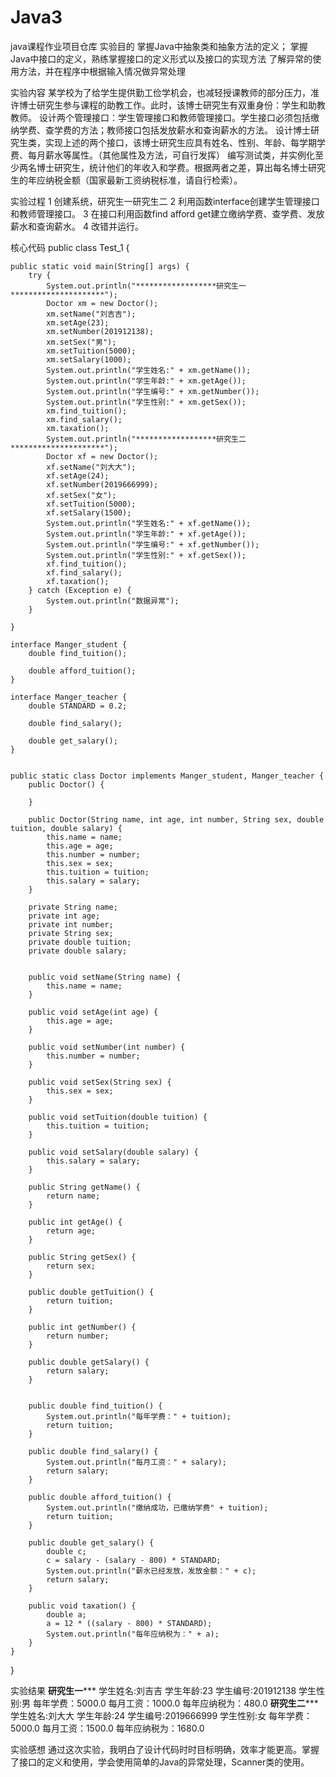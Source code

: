 # Java3
java课程作业项目仓库
实验目的
掌握Java中抽象类和抽象方法的定义； 
掌握Java中接口的定义，熟练掌握接口的定义形式以及接口的实现方法
了解异常的使用方法，并在程序中根据输入情况做异常处理

实验内容
某学校为了给学生提供勤工俭学机会，也减轻授课教师的部分压力，准许博士研究生参与课程的助教工作。此时，该博士研究生有双重身份：学生和助教教师。
设计两个管理接口：学生管理接口和教师管理接口。学生接口必须包括缴纳学费、查学费的方法；教师接口包括发放薪水和查询薪水的方法。
设计博士研究生类，实现上述的两个接口，该博士研究生应具有姓名、性别、年龄、每学期学费、每月薪水等属性。（其他属性及方法，可自行发挥）
编写测试类，并实例化至少两名博士研究生，统计他们的年收入和学费。根据两者之差，算出每名博士研究生的年应纳税金额（国家最新工资纳税标准，请自行检索）。

实验过程
1 创建系统，研究生一研究生二 2 利用函数interface创建学生管理接口和教师管理接口。 3 在接口利用函数find afford get建立缴纳学费、查学费、发放薪水和查询薪水。 4 改错并运行。

核心代码
public class Test_1 {

    public static void main(String[] args) {
        try {
            System.out.println("******************研究生一*********************");
            Doctor xm = new Doctor();
            xm.setName("刘吉吉");
            xm.setAge(23);
            xm.setNumber(201912138);
            xm.setSex("男");
            xm.setTuition(5000);
            xm.setSalary(1000);
            System.out.println("学生姓名:" + xm.getName());
            System.out.println("学生年龄:" + xm.getAge());
            System.out.println("学生编号:" + xm.getNumber());
            System.out.println("学生性别:" + xm.getSex());
            xm.find_tuition();
            xm.find_salary();
            xm.taxation();
            System.out.println("******************研究生二*********************");
            Doctor xf = new Doctor();
            xf.setName("刘大大");
            xf.setAge(24);
            xf.setNumber(2019666999);
            xf.setSex("女");
            xf.setTuition(5000);
            xf.setSalary(1500);
            System.out.println("学生姓名:" + xf.getName());
            System.out.println("学生年龄:" + xf.getAge());
            System.out.println("学生编号:" + xf.getNumber());
            System.out.println("学生性别:" + xf.getSex());
            xf.find_tuition();
            xf.find_salary();
            xf.taxation();
        } catch (Exception e) {
            System.out.println("数据异常");
        }

    }

    interface Manger_student {
        double find_tuition();

        double afford_tuition();
    }

    interface Manger_teacher {
        double STANDARD = 0.2;

        double find_salary();

        double get_salary();
    }


    public static class Doctor implements Manger_student, Manger_teacher {
        public Doctor() {

        }

        public Doctor(String name, int age, int number, String sex, double tuition, double salary) {
            this.name = name;
            this.age = age;
            this.number = number;
            this.sex = sex;
            this.tuition = tuition;
            this.salary = salary;
        }

        private String name;
        private int age;
        private int number;
        private String sex;
        private double tuition;
        private double salary;


        public void setName(String name) {
            this.name = name;
        }

        public void setAge(int age) {
            this.age = age;
        }

        public void setNumber(int number) {
            this.number = number;
        }

        public void setSex(String sex) {
            this.sex = sex;
        }

        public void setTuition(double tuition) {
            this.tuition = tuition;
        }

        public void setSalary(double salary) {
            this.salary = salary;
        }

        public String getName() {
            return name;
        }

        public int getAge() {
            return age;
        }

        public String getSex() {
            return sex;
        }

        public double getTuition() {
            return tuition;
        }

        public int getNumber() {
            return number;
        }

        public double getSalary() {
            return salary;
        }


        public double find_tuition() {
            System.out.println("每年学费：" + tuition);
            return tuition;
        }

        public double find_salary() {
            System.out.println("每月工资：" + salary);
            return salary;
        }

        public double afford_tuition() {
            System.out.println("缴纳成功，已缴纳学费" + tuition);
            return tuition;
        }

        public double get_salary() {
            double c;
            c = salary - (salary - 800) * STANDARD;
            System.out.println("薪水已经发放，发放金额：" + c);
            return salary;
        }

        public void taxation() {
            double a;
            a = 12 * ((salary - 800) * STANDARD);
            System.out.println("每年应纳税为：" + a);
        }
    }
}

实验结果
******************研究生一*********************
学生姓名:刘吉吉
学生年龄:23
学生编号:201912138
学生性别:男
每年学费：5000.0
每月工资：1000.0
每年应纳税为：480.0
******************研究生二*********************
学生姓名:刘大大
学生年龄:24
学生编号:2019666999
学生性别:女
每年学费：5000.0
每月工资：1500.0
每年应纳税为：1680.0

实验感想
通过这次实验，我明白了设计代码时时目标明确，效率才能更高。掌握了接口的定义和使用，学会使用简单的Java的异常处理，Scanner类的使用。
